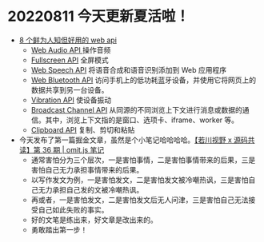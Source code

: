 <!--
 * @Desc:
 * @Author: 曾茹菁
 * @Date: 2022-08-11 09:06:32
 * @LastEditors: 曾茹菁
 * @LastEditTime: 2022-08-11 21:16:37
-->

# 20220811 今天更新夏活啦！

- [8 个鲜为人知但好用的 web api](https://mp.weixin.qq.com/s/e98Rhuc5GmuSO41rreHt9A)
  - [Web Audio API ](https://developer.mozilla.org/zh-CN/docs/Web/API/Web_Audio_API) 操作音频
  - [Fullscreen API](https://developer.mozilla.org/zh-CN/docs/Web/API/Fullscreen_API) 全屏模式
  - [Web Speech API](https://developer.mozilla.org/zh-CN/docs/Web/API/Web_Speech_API) 将语音合成和语音识别添加到 Web 应用程序
  - [Web Bluetooth API](https://developer.mozilla.org/en-US/docs/Web/API/Web_Bluetooth_API) 访问手机上的低功耗蓝牙设备，并使用它将网页上的数据共享到另一台设备。
  - [Vibration API](https://developer.mozilla.org/zh-CN/docs/Web/API/Vibration_API) 使设备振动
  - [Broadcast Channel API](https://developer.mozilla.org/zh-CN/docs/Web/API/Broadcast_Channel_API) 从同源的不同浏览上下文进行消息或数据的通信。其中，浏览上下文指的是窗口、选项卡、iframe、worker 等。
  - [Clipboard API](https://developer.mozilla.org/en-US/docs/Web/API/Web_Share_API) 复制、剪切和粘贴
- 今天发布了第一篇掘金文章，虽然是个小笔记哈哈哈哈。[【若川视野 x 源码共读】第 36 期 | omit.js 笔记](https://juejin.cn/post/7130604665078546469)
  - 通常害怕分为三个层次，一是害怕事情，二是害怕事情带来的后果，三是害怕自己无力承担事情带来的后果。
  - 以写作发文为例，一是害怕发文，二是害怕发文被冷嘲热讽，三是害怕自己无力承担自己发的文被冷嘲热讽。
  - 再或者，一是害怕发文，二是害怕发文后无人问津，三是害怕自己无法接受自己如此失败的事实。
  - 好的文笔是练出来，好文章是改出来的。
  - 勇敢踏出第一步！
